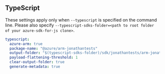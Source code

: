 ## TypeScript

These settings apply only when `--typescript` is specified on the command line.
Please also specify `--typescript-sdks-folder=<path to root folder of your azure-sdk-for-js clone>`.

``` yaml $(typescript)
typescript:
  azure-arm: true
  package-name: "@azure/arm-jonathantests"
  output-folder: "$(typescript-sdks-folder)/sdk/jonathantests/arm-jonathantests"
  payload-flattening-threshold: 1
  clear-output-folder: true
  generate-metadata: true
```
